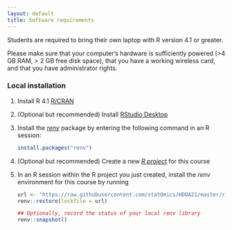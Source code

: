 ```yaml
---
layout: default
title: Software requirements
---
```


Students are required to bring their own laptop with R version 4.1 or greater.

Please make sure that your computer’s hardware is sufficiently powered (>4 GB RAM, > 2 GB free disk space), that you have a working wireless card, and that you have administrator rights.

### Local installation

1. Install R 4.1 [R/CRAN](https://cran.r-project.org)
2. (Optional but recommended) Install [RStudio Desktop](https://www.rstudio.com/products/rstudio/download/)
3. Install the [*renv*](https://rstudio.github.io/renv/index.html) package by entering the following command in an R session:

	```r
	install.packages("renv")
	```

5. (Optional but recommended) Create a new [*R project*](https://support.rstudio.com/hc/en-us/articles/200526207-Using-Projects) for this course
6. In an R session within the R project you just created, install the *renv* environment for this course by running

	```r
	url <- "https://raw.githubusercontent.com/statOmics/HDDA21/master/renv.lock"
	renv::restore(lockfile = url)

	## Optionally, record the status of your local renv library
	renv::snapshot()
	```
